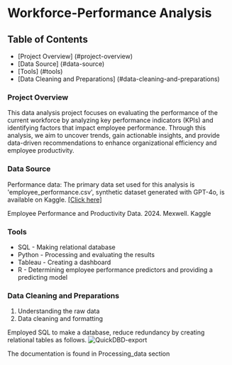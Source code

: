 # Workforce-Performance Analysis 

## Table of Contents 
- [Project Overview] (#project-overview)
- [Data Source] (#data-source)
- [Tools] (#tools)
- [Data Cleaning and Preparations] (#data-cleaning-and-preparations)


### Project Overview 

This data analysis project focuses on evaluating the performance of the current workforce by analyzing key performance indicators (KPIs) and identifying factors that impact employee performance. Through this analysis, we aim to uncover trends, gain actionable insights, and provide data-driven recommendations to enhance organizational efficiency and employee productivity.

### Data Source 

Performance data: The primary data set used for this analysis is 'employee_performance.csv', synthetic dataset generated with GPT-4o, is available on Kaggle. [[Click here]](https://www.kaggle.com/datasets/mexwell/employee-performance-and-productivity-data/data)

Employee Performance and Productivity Data. 2024. Mexwell. Kaggle


### Tools
- SQL - Making relational database
- Python - Processing and evaluating the results
- Tableau - Creating a dashboard
- R - Determining employee performance predictors and providing a predicting model


### Data Cleaning and Preparations 
1. Understanding the raw data
2. Data cleaning and formatting

Employed SQL to make a database, reduce redundancy by creating relational tables as follows.
![QuickDBD-export](https://github.com/user-attachments/assets/7b56b335-5ba2-4ff5-b499-5949b1e05039) 

The documentation is found in Processing_data section
